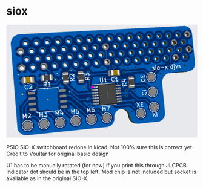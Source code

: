 # siox

![Screenshot of PCB](screenshot.png)

PSIO SIO-X switchboard redone in kicad.  Not 100% sure this is correct yet.  Credit to Voultar for original basic design 

U1 has to be manually rotated (for now) if you print this through JLCPCB.  Indicator dot should be in the top left.  Mod chip is not included but socket is available as in the original SIO-X.

